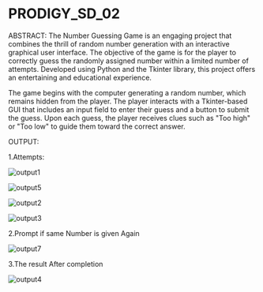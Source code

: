 # PRODIGY_SD_02
ABSTRACT:
The Number Guessing Game is an engaging project that combines the thrill of random number generation with an interactive graphical user interface. The objective of the game is for the player to correctly guess the randomly assigned number within a limited number of attempts. Developed using Python and the Tkinter library, this project offers an entertaining and educational experience.

The game begins with the computer generating a random number, which remains hidden from the player. The player interacts with a Tkinter-based GUI that includes an input field to enter their guess and a button to submit the guess. Upon each guess, the player receives clues such as "Too high" or "Too low" to guide them toward the correct answer.

OUTPUT:

1.Attempts:

![output1](https://github.com/karthikeyanav2003/PRODIGY_SD_02/assets/145100980/45206e02-3d53-4d94-9fe3-66e90628962c)

![output5](https://github.com/karthikeyanav2003/PRODIGY_SD_02/assets/145100980/46991375-5243-4347-9562-fd6abd381621)

![output2](https://github.com/karthikeyanav2003/PRODIGY_SD_02/assets/145100980/9eea8760-c73a-4fac-be83-b0264dc052e5)

![output3](https://github.com/karthikeyanav2003/PRODIGY_SD_02/assets/145100980/d88a9a77-5572-4526-b3cd-4a0f5ffdb887)


2.Prompt if same Number is given Again

![output7](https://github.com/karthikeyanav2003/PRODIGY_SD_02/assets/145100980/346baddc-072b-4bc5-9e02-80947b53e6f2)

3.The result After completion

![output4](https://github.com/karthikeyanav2003/PRODIGY_SD_02/assets/145100980/bd142db0-6a02-481b-a2b0-5bfad3a2cb0c)
